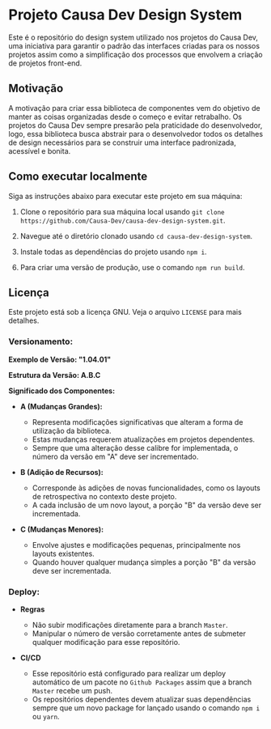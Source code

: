 # Projeto Causa Dev Design System

Este é o repositório do design system utilizado nos projetos do Causa Dev, uma iniciativa para garantir o padrão das interfaces criadas para os nossos projetos assim como a simplificação dos processos que envolvem a criação de projetos front-end.

<!-- ## Contribuição e Projeto Causa Dev // TODO: Escrever sobre o projeto Causa Dev e como interessados podem fazer para entrar no projeto. -->

<!-- ## Penpot // TODO: Escrever sobre o design system do Penpot e porque usamos ele -->

<!-- ## Acessibilidade // TODO: Escrever sobre como nos preocupamos com a acessibilidade dos componentes aqui criados -->

<!-- ## MUI // TODO: Escrever sobre como usamos a biblioteca MUI como base. -->

## Motivação

A motivação para criar essa biblioteca de componentes vem do objetivo de manter as coisas organizadas desde o começo e evitar retrabalho.
Os projetos do Causa Dev sempre presarão pela praticidade do desenvolvedor, logo, essa biblioteca busca abstrair para o desenvolvedor todos os detalhes de design necessários para se construir uma interface padronizada, acessível e bonita.

<!-- ## Estrutura // TODO: Descrever sobre o Atomic Design -->

<!-- ## Demonstração, Documentação e Testes // TODO: Descrever sobre o uso do Storybook -->

## Como executar localmente

Siga as instruções abaixo para executar este projeto em sua máquina:

1. Clone o repositório para sua máquina local usando `git clone https://github.com/Causa-Dev/causa-dev-design-system.git`.

2. Navegue até o diretório clonado usando `cd causa-dev-design-system`.

3. Instale todas as dependências do projeto usando `npm i`.

<!-- 4. Para executar o servidor de desenvolvimento, use o comando `npm start`. // TODO: adaptar para o uso do Storybook -->

<!-- 5. Acesse `http://localhost:2460/` para visualizar a página do projeto localmente. // TODO: adaptar para o uso do Storybook -->

6. Para criar uma versão de produção, use o comando `npm run build`.


<!-- ## React Mínimo // TODO: Descrever um pouco sobre o projeto React Mínimo e deixar claro o porque esse projeto é um fork dele. -->


## Licença

Este projeto está sob a licença GNU. Veja o arquivo `LICENSE` para mais detalhes.

### Versionamento:

**Exemplo de Versão: "1.04.01"**

**Estrutura da Versão: A.B.C**

**Significado dos Componentes:**

- **A (Mudanças Grandes):** 
  - Representa modificações significativas que alteram a forma de utilização da biblioteca.
  - Estas mudanças requerem atualizações em projetos dependentes.
  - Sempre que uma alteração desse calibre for implementada, o número da versão em "A" deve ser incrementado.

- **B (Adição de Recursos):**
  - Corresponde às adições de novas funcionalidades, como os layouts de retrospectiva no contexto deste projeto.
  - A cada inclusão de um novo layout, a porção "B" da versão deve ser incrementada.

- **C (Mudanças Menores):**
  - Envolve ajustes e modificações pequenas, principalmente nos layouts existentes.
  - Quando houver qualquer mudança simples a porção "B" da versão deve ser incrementada.

### Deploy:

- **Regras**
  - Não subir modificações diretamente para a branch `Master`.
  - Manipular o número de versão corretamente antes de submeter qualquer modificação para esse repositório.

- **CI/CD**
  - Esse repositório está configurado para realizar um deploy automático de um pacote no `Github Packages` assim que a branch `Master` recebe um push.
  - Os repositórios dependentes devem atualizar suas dependências sempre que um novo package for lançado usando o comando `npm i` ou `yarn`.


